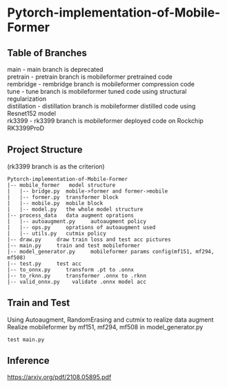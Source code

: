 # Pytorch-implementation-of-Mobile-Former

## Table of Branches

main - main branch is deprecated  
pretrain - pretrain branch is mobileformer pretrained code  
rembridge - rembridge branch is mobileformer compression code  
tune - tune branch is mobileformer tuned code using structural regularization  
distillation - distillation branch is mobileformer distilled code using Resnet152 model  
rk3399 - rk3399 branch is mobileformer deployed code on Rockchip RK3399ProD  

## Project Structure

(rk3399 branch is as the criterion)  

```angular2html
Pytorch-implementation-of-Mobile-Former  
|-- mobile_former   model structure  
|   |-- bridge.py  mobile->former and former->mobile  
|   |-- former.py  transformer block  
|   |-- mobile.py  mobile block  
|   |-- model.py   the whole model structure  
|-- process_data   data augment oprations  
|   |-- autoaugment.py     autoaugment policy  
|   |-- ops.py     oprations of autoaugment used  
|   |-- utils.py   cutmix policy  
|-- draw.py     draw train loss and test acc pictures  
|-- main.py     train and test mobileformer  
|-- model_generator.py     mobileformer params config(mf151, mf294, mf508)  
|-- test.py     test acc  
|-- to_onnx.py     transform .pt to .onnx  
|-- to_rknn.py     transformer .onnx to .rknn  
|-- valid_onnx.py    validate .onnx model acc  
```

## Train and Test

Using Autoaugment, RandomErasing and cutmix to realize data augment  
Realize mobileformer by mf151, mf294, mf508 in model_generator.py  

```angular2html
test main.py
```

## Inference

https://arxiv.org/pdf/2108.05895.pdf  
